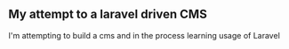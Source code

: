 ## My attempt to a laravel driven CMS
I'm attempting to build a cms and in the process learning usage of Laravel